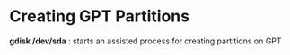 # Creating GPT Partitions

**gdisk /dev/sda** : starts an assisted process for creating partitions on GPT



